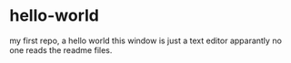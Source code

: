 # hello-world
my first repo, a hello world 
this window is just a text editor apparantly 
no one reads the readme files. 
